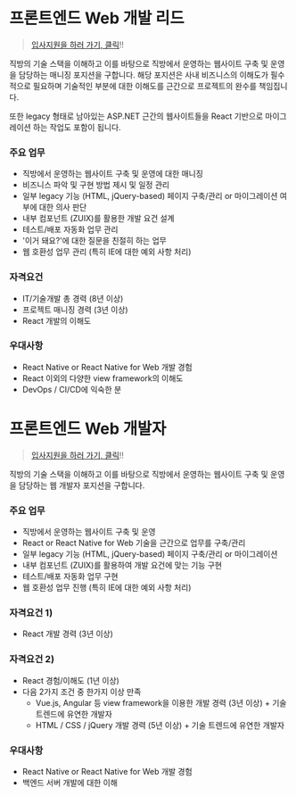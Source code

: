 # 프론트엔드 Web 개발 리드

> [입사지원을 하러 가기, 클릭](https://zigbang.recruiter.co.kr/app/applicant/registResume)!!

직방의 기술 스택을 이해하고 이를 바탕으로 직방에서 운영하는 웹사이트 구축 및 운영을 담당하는 매니징 포지션을 구합니다. 해당 포지션은 사내 비즈니스의 이해도가 필수적으로 필요하며 기술적인 부분에 대한 이해도를 근간으로 프로젝트의 완수를 책임집니다.

또한 legacy 형태로 남아있는 ASP.NET 근간의 웹사이트들을 React 기반으로 마이그레이션 하는 작업도 포함이 됩니다.

### 주요 업무

* 직방에서 운영하는 웹사이트 구축 및 운영에 대한 매니징
* 비즈니스 파악 및 구현 방법 제시 및 일정 관리
* 일부 legacy 기능 (HTML, jQuery-based) 페이지 구축/관리 or 마이그레이션 여부에 대한 의사 판단
* 내부 컴포넌트 (ZUIX)를 활용한 개발 요건 설계
* 테스트/배포 자동화 업무 관리
* '이거 돼요?'에 대한 질문을 친절히 하는 업무
* 웹 호환성 업무 관리 (특히 IE에 대한 예외 사항 처리)

### 자격요건

* IT/기술개발 총 경력 (8년 이상)
* 프로젝트 매니징 경력 (3년 이상)
* React 개발의 이해도

### 우대사항

* React Native or React Native for Web 개발 경험
* React 이외의 다양한 view framework의 이해도
* DevOps / CI/CD에 익숙한 분

# 프론트엔드 Web 개발자

> [입사지원을 하러 가기, 클릭](https://zigbang.recruiter.co.kr/app/applicant/registResume)!!

직방의 기술 스택을 이해하고 이를 바탕으로 직방에서 운영하는 웹사이트 구축 및 운영을 담당하는 웹 개발자 포지션을 구합니다.

### 주요 업무

* 직방에서 운영하는 웹사이트 구축 및 운영
* React or React Native for Web 기술을 근간으로 업무를 구축/관리
* 일부 legacy 기능 (HTML, jQuery-based) 페이지 구축/관리 or 마이그레이션
* 내부 컴포넌트 (ZUIX)를 활용하여 개발 요건에 맞는 기능 구현
* 테스트/배포 자동화 업무 구현
* 웹 호환성 업무 진행 (특히 IE에 대한 예외 사항 처리)

### 자격요건 1)

* React 개발 경력 (3년 이상)

### 자격요건 2)

* React 경험/이해도 (1년 이상)
* 다음 2가지 조건 중 한가지 이상 만족
  * Vue.js, Angular 등 view framework을 이용한 개발 경력 (3년 이상) + 기술 트렌드에 유연한 개발자
  * HTML / CSS / jQuery 개발 경력 (5년 이상) + 기술 트렌드에 유연한 개발자

### 우대사항

* React Native or React Native for Web 개발 경험
* 백엔드 서버 개발에 대한 이해